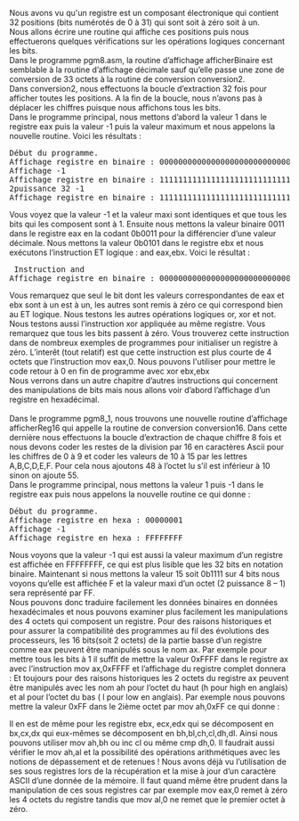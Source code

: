 Nous avons vu qu'un registre est un composant électronique qui contient 32 positions (bits numérotés de 0 à 31) qui sont soit à zéro soit à un.<br>
Nous allons écrire une routine qui affiche ces positions puis nous effectuerons quelques vérifications sur les opérations logiques concernant les bits.<br>
Dans le programme pgm8.asm, la routine d’affichage afficherBinaire est semblable à la routine d’affichage décimale sauf qu’elle passe une zone de conversion de 33 octets à la routine de conversion conversion2.<br>
Dans conversion2, nous effectuons la boucle d’extraction 32 fois pour afficher toutes les positions. A la fin de la boucle, nous n’avons pas à déplacer les chiffres puisque nous affichons tous les bits.<br>
Dans le programme principal, nous mettons d’abord la valeur 1 dans le registre eax puis la valeur -1 puis la valeur maximum et nous appelons la nouvelle routine. Voici les résultats :
<pre>
Début du programme.
Affichage registre en binaire : 00000000000000000000000000000001
Affichage -1
Affichage registre en binaire : 11111111111111111111111111111111
2puissance 32 -1
Affichage registre en binaire : 11111111111111111111111111111111
</pre>
Vous voyez que la valeur -1 et la valeur maxi sont identiques et que tous les bits qui les composent sont à 1.
Ensuite nous mettons la valeur binaire 0011 dans le registre eax en la codant 0b0011 pour la différencier d’une valeur décimale. Nous mettons la valeur 0b0101 dans le registre ebx et nous exécutons l’instruction  ET logique : and eax,ebx. Voici le résultat :
<pre>
 Instruction and
Affichage registre en binaire : 00000000000000000000000000000001
</pre>
Vous remarquez que seul le bit dont les valeurs correspondantes de eax et ebx sont à un est à un, les autres sont remis à zéro ce qui correspond bien au ET logique. Nous testons les autres opérations logiques or, xor et not. <br>
Nous testons aussi l’instruction xor appliquée au même registre. Vous remarquez que tous les bits passent à zéro. Vous trouverez cette instruction dans de nombreux exemples de programmes pour initialiser un registre à zéro. L’interêt (tout relatif) est que cette instruction est plus courte de 4 octets que l’instruction mov eax,0. Nous pouvons l'utiliser pour mettre le code retour à 0 en fin de programme avec xor ebx,ebx<br>
Nous verrons dans un autre chapitre d’autres instructions qui concernent des manipulations de bits mais nous allons voir d’abord l’affichage d’un registre en hexadécimal.<br><br>
Dans le programme pgm8_1, nous trouvons une nouvelle routine d’affichage afficherReg16 qui appelle la routine de conversion conversion16. Dans cette dernière nous effectuons la boucle d’extraction de chaque chiffre 8 fois et nous devons coder les restes de la division par 16 en caractères Ascii pour les chiffres de 0 à 9 et coder les valeurs de 10 à 15 par les lettres A,B,C,D,E,F. Pour cela nous ajoutons 48 à l’octet lu s’il est inférieur à 10 sinon on ajoute 55. <br>
Dans le programme principal, nous mettons la valeur 1 puis -1 dans le registre eax puis nous appelons la nouvelle routine ce qui donne :
<pre>
Début du programme.
Affichage registre en hexa : 00000001
Affichage -1
Affichage registre en hexa : FFFFFFFF
</pre>
Nous voyons que la valeur -1 qui est aussi la valeur maximum d’un registre est affichée en FFFFFFFF, ce qui est plus lisible que les 32 bits en notation binaire. Maintenant si nous mettons la valeur 15 soit 0b1111 sur 4 bits nous voyons qu’elle est affichée F et la valeur maxi d’un octet (2 puissance 8 – 1) sera représenté par FF. <br>
Nous pouvons donc traduire facilement les données binaires en données hexadécimales et nous pouvons examiner plus facilement les manipulations des 4 octets qui composent un registre. Pour des raisons historiques et pour assurer la compatibilité des programmes au fil des évolutions des processeurs, les 16 bits(soit 2 octets) de la partie basse d’un  registre comme eax peuvent être manipulés sous le nom ax. Par exemple pour mettre tous les bits à 1 il suffit de mettre la valeur 0xFFFF dans le registre ax avec l’instruction mov ax,0xFFFF et l’affichage du registre complet donnera :
Et toujours pour des raisons historiques les 2 octets du registre ax peuvent être manipulés avec les nom ah pour l’octet du haut (h pour high en anglais) et al pour l’octet du bas ( l pour low en anglais). Par exemple nous pouvons mettre la valeur 0xFF dans le 2ième octet par mov ah,0xFF ce qui donne :

Il en est de même pour les registre ebx, ecx,edx qui se décomposent en bx,cx,dx qui eux-mêmes se décomposent en bh,bl,ch,cl,dh,dl. Ainsi nous pouvons  utiliser mov ah,bh ou inc cl ou même cmp dh,0. 
Il faudrait aussi vérifier le mov ah,al et la possibilité des opérations arithmétiques avec les notions de dépassement et de retenues !
Nous avons déjà vu l’utilisation de ses sous registres lors de la récupération et la mise à jour d’un caractère ASCII d’une donnée de la mémoire.
Il faut quand même être prudent dans la manipulation de ces sous registres car par exemple mov eax,0 remet à zéro les 4 octets du registre tandis que mov al,0 ne remet que le premier octet à zéro.


